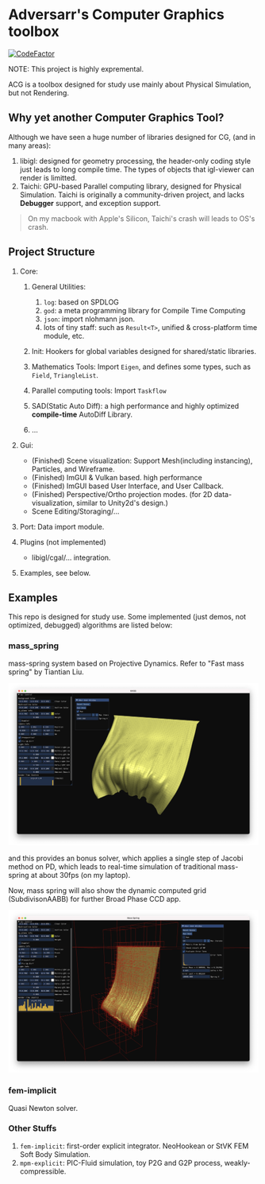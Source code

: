 # Adversarr's Computer Graphics toolbox

[![CodeFactor](https://www.codefactor.io/repository/github/adversarr/acg/badge)](https://www.codefactor.io/repository/github/adversarr/acg)

NOTE: This project is highly expremental.

ACG is a toolbox designed for study use mainly about Physical Simulation, but not Rendering.

## Why yet another Computer Graphics Tool?

Although we have seen a huge number of libraries designed for CG, (and in many areas):

1. libigl: designed for geometry processing, the header-only coding style just leads to long compile time. The types of objects that igl-viewer can render is limitted.
2. Taichi: GPU-based Parallel computing library, designed for Physical Simulation. Taichi is originally a community-driven project, and lacks **Debugger** support, and exception support.

> On my macbook with Apple's Silicon, Taichi's crash will leads to OS's crash.

## Project Structure 

1. Core:
   1. General Utilities:
      1. `log`: based on SPDLOG
      2. `god`: a meta programming library for Compile Time Computing
      3. `json`: import nlohmann json.
      4. lots of tiny staff: such as `Result<T>`, unified & cross-platform time module, etc.

   2. Init: Hookers for global variables designed for shared/static libraries.
   3. Mathematics Tools: Import `Eigen`, and defines some types, such as `Field`, `TriangleList`.
   4. Parallel computing tools: Import `Taskflow`
   5. SAD(Static Auto Diff): a high performance and highly optimized **compile-time** AutoDiff Library.
   6. …

2. Gui:
   - (Finished) Scene visualization: Support Mesh(including instancing), Particles, and Wireframe.
   - (Finished) ImGUI & Vulkan based. high performance
   - (Finished) ImGUI based User Interface, and User Callback.
   - (Finished) Perspective/Ortho projection modes. (for 2D data-visualization, similar to Unity2d's design.)
   - Scene Editing/Storaging/...
3. Port: Data import module.
4. Plugins (not implemented)
   - libigl/cgal/... integration.
5. Examples, see below.


## Examples

This repo is designed for study use. Some implemented (just demos, not optimized, debugged) algorithms are listed below:

### mass_spring

mass-spring system based on Projective Dynamics. Refer to "Fast mass spring" by Tiantian Liu.

![image-20230224132002368](./media/image-20230224132002368.png)

and this provides an bonus solver, which applies a single step of Jacobi method on PD, which leads to real-time simulation of traditional mass-spring at about 30fps (on my laptop).

Now, mass spring will also show the dynamic computed grid (SubdivisonAABB) for further Broad Phase CCD app.

![image-20230302185942678](./media//image-20230302185942678.png)

### fem-implicit

Quasi Newton solver.

### Other Stuffs

1. `fem-implicit`: first-order explicit integrator. NeoHookean or StVK FEM Soft Body Simulation.
2. `mpm-explicit`: PIC-Fluid simulation, toy P2G and G2P process, weakly-compressible.

